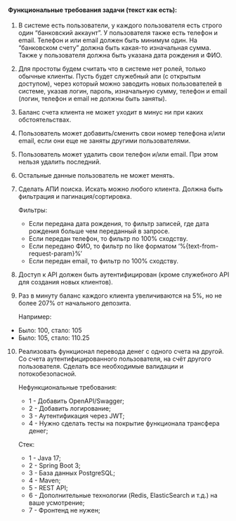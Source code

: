 #### Функциональные требования задачи (текст как есть):
1. В системе есть пользователи, у каждого пользователя есть строго один “банковский аккаунт”. 
   У пользователя также есть телефон и email. Телефон и или email должен быть минимум один. 
   На “банковском счету” должна быть какая-то изначальная сумма. Также у пользователя должна 
   быть указана дата рождения и ФИО.
2. Для простоты будем считать что в системе нет ролей, только обычные клиенты.
   Пусть будет служебный апи (с открытым доступом), через который можно заводить
   новых пользователей в системе, указав логин, пароль, изначальную сумму,
   телефон и email (логин, телефон и email не должны быть заняты).
3. Баланс счета клиента не может уходит в минус ни при каких обстоятельствах.
4. Пользователь может добавить/сменить свои номер телефона и/или email, если они еще не заняты 
   другими пользователями.
5. Пользователь может удалить свои телефон и/или email. При этом нельзя удалить последний.
6. Остальные данные пользователь не может менять.
7. Сделать АПИ поиска. Искать можно любого клиента. Должна быть фильтрация и пагинация/сортировка. 

    Фильтры:
   - Если передана дата рождения, то фильтр записей, где дата рождения больше чем переданный в запросе.
   - Если передан телефон, то фильтр по 100% сходству.
   - Если передано ФИО, то фильтр по like форматом ‘%{text-from-request-param}%’
   - Если передан email, то фильтр по 100% сходству.

8. Доступ к API должен быть аутентифицирован (кроме служебного API для создания новых клиентов).
9. Раз в минуту баланс каждого клиента увеличиваются на 5%, но не более 207% от начального депозита.

    Например:
- Было: 100, стало: 105 
- Было: 105, стало: 110.25

10. Реализовать функционал перевода денег с одного счета на другой. Со счета аутентифицированного 
    пользователя, на счёт другого пользователя. Сделать все необходимые валидации и потокобезопасной.

    Нефункциональные требования:
    - 1 - Добавить OpenAPI/Swagger;
    - 2 - Добавить логирование;
    - 3 - Аутентификация через JWT;
    - 4 - Нужно сделать тесты на покрытие функционала трансфера денег;
    
    Стек:
    - 1 - Java 17;
    - 2 - Spring Boot 3;
    - 3 - База данных PostgreSQL;
    - 4 - Maven;
    - 5 - REST API;
    - 6 - Дополнительные технологии (Redis, ElasticSearch и т.д.) на ваше усмотрение;
    - 7 - Фронтенд не нужен;